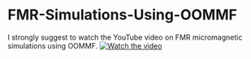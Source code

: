# FMR-Simulations-Using-OOMMF
I strongly suggest to watch the YouTube video on FMR micromagnetic simulations using OOMMF. 
[![Watch the video](https://img.youtube.com/vi/f7RvDqdZ2IE/0.jpg)](https://youtu.be/f7RvDqdZ2IE)

